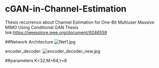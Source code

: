 # cGAN-in-Channel-Estimation
Thesis recurrence about Channel Estimation for One-Bit Multiuser Massive MIMO Using Conditional GAN
Thesis link:https://ieeexplore.ieee.org/document/9246559

##Network Architecture
![Net1.jpg](https://s2.loli.net/2022/10/14/qVjCp2KTwDfcluF.png)

encoder_decoder:
![encoder_decoder_new.jpg](https://s2.loli.net/2022/10/14/XitTmhFBrU4KJbg.png)



##parameters
K=32,M=64,τ=8

##




